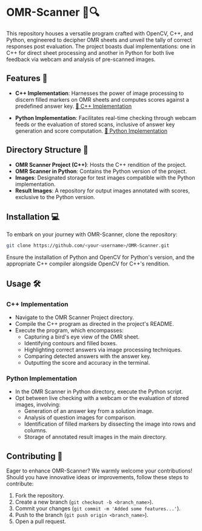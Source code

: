 # OMR-Scanner 📝🔍

This repository houses a versatile program crafted with OpenCV, C++, and Python, engineered to decipher OMR sheets and unveil the tally of correct responses post evaluation. The project boasts dual implementations: one in C++ for direct sheet processing and another in Python for both live feedback via webcam and analysis of pre-scanned images.

## Features 🌟

- **C++ Implementation**: Harnesses the power of image processing to discern filled markers on OMR sheets and computes scores against a predefined answer key. [🔗 C++ Implementation](https://github.com/D-Kumar19/OMR-Scanner/blob/master/OMR%20Scanner%20in%20CPP/Code/main.cpp)

- **Python Implementation**: Facilitates real-time checking through webcam feeds or the evaluation of stored scans, inclusive of answer key generation and score computation. [🔗 Python Implementation](https://github.com/D-Kumar19/OMR-Scanner/blob/master/OMR%20Scanner%20in%20Python/Source%20Code/main.py)

## Directory Structure 📂

- **OMR Scanner Project (C++)**: Hosts the C++ rendition of the project.
- **OMR Scanner in Python**: Contains the Python version of the project.
- **Images**: Designated storage for test images compatible with the Python implementation.
- **Result Images**: A repository for output images annotated with scores, exclusive to the Python version.

## Installation 💻

To embark on your journey with OMR-Scanner, clone the repository:

```bash
git clone https://github.com/<your-username>/OMR-Scanner.git
```

Ensure the installation of Python and OpenCV for Python's version, and the appropriate C++ compiler alongside OpenCV for C++'s rendition.

## Usage 🛠️

### C++ Implementation
- Navigate to the OMR Scanner Project directory.
- Compile the C++ program as directed in the project's README.
- Execute the program, which encompasses:
  - Capturing a bird's eye view of the OMR sheet.
  - Identifying contours and filled boxes.
  - Highlighting correct answers via image processing techniques.
  - Comparing detected answers with the answer key.
  - Outputting the score and accuracy in the terminal.

### Python Implementation
- In the OMR Scanner in Python directory, execute the Python script.
- Opt between live checking with a webcam or the evaluation of stored images, involving:
  - Generation of an answer key from a solution image.
  - Analysis of question images for comparison.
  - Identification of filled markers by dissecting the image into rows and columns.
  - Storage of annotated result images in the main directory.

## Contributing 🤝
Eager to enhance OMR-Scanner? We warmly welcome your contributions! Should you have innovative ideas or improvements, follow these steps to contribute:

1. Fork the repository.
2. Create a new branch (`git checkout -b <branch_name>`).
3. Commit your changes (`git commit -m 'Added some features...'`).
4. Push to the branch (`git push origin <branch_name>`).
5. Open a pull request.
